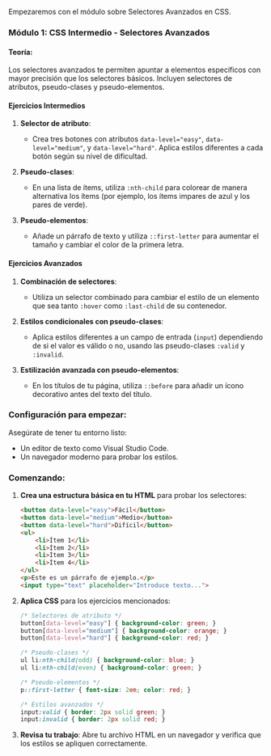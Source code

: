 Empezaremos con el módulo sobre Selectores Avanzados en CSS.

### Módulo 1: CSS Intermedio - Selectores Avanzados

#### Teoría:
Los selectores avanzados te permiten apuntar a elementos específicos con mayor precisión que los selectores básicos. Incluyen selectores de atributos, pseudo-clases y pseudo-elementos.

#### Ejercicios Intermedios
1. **Selector de atributo**: 
   - Crea tres botones con atributos `data-level="easy"`, `data-level="medium"`, y `data-level="hard"`. Aplica estilos diferentes a cada botón según su nivel de dificultad.

2. **Pseudo-clases**:
   - En una lista de ítems, utiliza `:nth-child` para colorear de manera alternativa los ítems (por ejemplo, los ítems impares de azul y los pares de verde).

3. **Pseudo-elementos**:
   - Añade un párrafo de texto y utiliza `::first-letter` para aumentar el tamaño y cambiar el color de la primera letra.

#### Ejercicios Avanzados
1. **Combinación de selectores**:
   - Utiliza un selector combinado para cambiar el estilo de un elemento que sea tanto `:hover` como `:last-child` de su contenedor.

2. **Estilos condicionales con pseudo-clases**:
   - Aplica estilos diferentes a un campo de entrada (`input`) dependiendo de si el valor es válido o no, usando las pseudo-clases `:valid` y `:invalid`.

3. **Estilización avanzada con pseudo-elementos**:
   - En los títulos de tu página, utiliza `::before` para añadir un ícono decorativo antes del texto del título.

### Configuración para empezar:
Asegúrate de tener tu entorno listo:
- Un editor de texto como Visual Studio Code.
- Un navegador moderno para probar los estilos.

### Comenzando:
1. **Crea una estructura básica en tu HTML** para probar los selectores:
   ```html
   <button data-level="easy">Fácil</button>
   <button data-level="medium">Medio</button>
   <button data-level="hard">Difícil</button>
   <ul>
       <li>Ítem 1</li>
       <li>Ítem 2</li>
       <li>Ítem 3</li>
       <li>Ítem 4</li>
   </ul>
   <p>Este es un párrafo de ejemplo.</p>
   <input type="text" placeholder="Introduce texto...">
   ```

2. **Aplica CSS** para los ejercicios mencionados:
   ```css
   /* Selectores de atributo */
   button[data-level="easy"] { background-color: green; }
   button[data-level="medium"] { background-color: orange; }
   button[data-level="hard"] { background-color: red; }

   /* Pseudo-clases */
   ul li:nth-child(odd) { background-color: blue; }
   ul li:nth-child(even) { background-color: green; }

   /* Pseudo-elementos */
   p::first-letter { font-size: 2em; color: red; }

   /* Estilos avanzados */
   input:valid { border: 2px solid green; }
   input:invalid { border: 2px solid red; }
   ```

3. **Revisa tu trabajo**: Abre tu archivo HTML en un navegador y verifica que los estilos se apliquen correctamente.
